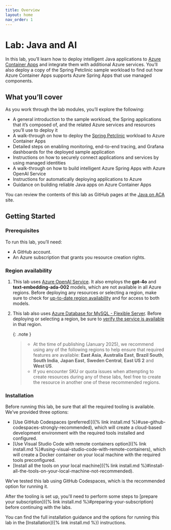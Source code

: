 ```yaml
---
title: Overview
layout: home
nav_order: 1
---
```


# Lab: Java and AI

In this lab, you’ll learn how to deploy intelligent Java applications to [Azure Container Apps](https://learn.microsoft.com/azure/container-apps/overview) and integrate them with additional Azure services. You’ll also deploy a copy of the Spring Petclinic sample workload to find out how Azure Container Apps supports Azure Spring Apps that use managed components.

## What you’ll cover

As you work through the lab modules, you’ll explore the following:

* A general introduction to the sample workload, the Spring applications that it’s composed of, and the related Azure services and resources you’ll use to deploy it
* A walk-through on how to deploy the [Spring Petclinic](https://github.com/spring-petclinic/spring-petclinic-microservices) workload to Azure Container Apps
* Detailed steps on enabling monitoring, end-to-end tracing, and Grafana dashboards for the deployed sample application
* Instructions on how to securely connect applications and services by using managed identities
* A walk-through on how to build intelligent Azure Spring Apps with Azure OpenAI Service
* Instructions for automatically deploying applications to Azure
* Guidance on building reliable Java apps on Azure Container Apps

You can review the contents of this lab as GitHub pages at the [Java on ACA](https://azure-samples.github.io/java-on-aca/) site.

## Getting Started

### Prerequisites

To run this lab, you’ll need:

* A GitHub account.
* An Azure subscription that grants you resource creation rights.

### Region availability

1.  This lab uses [Azure OpenAI Service](https://learn.microsoft.com/azure/ai-services/openai/overview). It also employs the **gpt-4o** and **text-embedding-ada-002** models, which are not available in all Azure regions. Before deploying any resources or selecting a region, make sure to check for [up-to-date region availability](https://learn.microsoft.com/azure/ai-services/openai/concepts/models#standard-deployment-model-availability) and for access to both models.
2.  This lab also uses [Azure Database for MySQL - Flexible Server](https://learn.microsoft.com/azure/mysql/flexible-server/overview). Before deploying or selecting a region, be sure to [verify the service is available](https://learn.microsoft.com/en-us/azure/mysql/flexible-server/overview#azure-regions) in that region.

    {: .note }
    > - At the time of publishing (January 2025), we recommend using any of the following regions to help ensure that required features are available: **East Asia**, **Australia East**, **Brazil South**, **South India**, **Japan East**, **Sweden Central**, **East US 2** and **West US**.
    > - If you encounter SKU or quota issues when attempting to create resources during any of these labs, feel free to create the resource in another one of these recommended regions.

### Installation

Before running this lab, be sure that all the required tooling is available. We’ve provided three options:

* [Use GitHub Codespaces (preferred)]({% link install.md %}#use-github-codespaces-strongly-recommended), which will create a cloud-based development environment with the required tools installed and configured.
* [Use Visual Studio Code with remote containers option]({% link install.md %}#using-visual-studio-code-with-remote-containers), which will create a Docker container on your local machine with the required tools preconfigured.
* [Install all the tools on your local machine]({% link install.md %}#install-all-the-tools-on-your-local-machine-not-recommended).

We’ve tested this lab using GitHub Codespaces, which is the recommended option for running it.

After the tooling is set up, you'll need to perform some steps to [prepare your subscription]({% link install.md %}#preparing-your-subscription) before continuing with the labs.

You can find the full installation guidance and the options for running this lab in the [Installation]({% link install.md %}) instructions.
